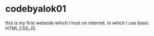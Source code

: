 # codebyalok01
this is my first webside which I host on internet. In which I use basic HTML,CSS,JS.
